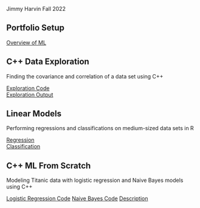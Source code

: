 Jimmy Harvin
Fall 2022

## Portfolio Setup
[Overview of ML](https://github.com/JimmyHF/CS_4375_Portfolio/blob/main/Overview%20of%20ML.pdf)

## C++ Data Exploration

Finding the covariance and correlation of a data set using C++

[Exploration Code](https://github.com/JimmyHF/CS_4375_Portfolio/blob/main/explore.cpp)<br/>
[Exploration Output](https://github.com/JimmyHF/CS_4375_Portfolio/blob/main/Data%20Exploration.pdf)

## Linear Models

Performing regressions and classifications on medium-sized data sets in R

[Regression](https://github.com/JimmyHF/CS_4375_Portfolio/blob/main/Regression.pdf)<br/>
[Classification](https://github.com/JimmyHF/CS_4375_Portfolio/blob/main/Classfication.pdf)

## C++ ML From Scratch

Modeling Titanic data with logistic regression and Naive Bayes models using C++

[Logistic Regression Code](https://github.com/JimmyHF/CS_4375_Portfolio/blob/main/log.cpp)
[Naive Bayes Code](https://github.com/JimmyHF/CS_4375_Portfolio/blob/main/main.cpp)
[Description](https://github.com/JimmyHF/CS_4375_Portfolio/blob/main/Classification%20from%20Scratch.pdf)
